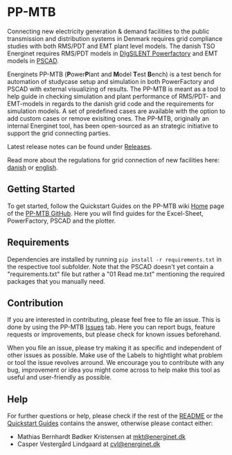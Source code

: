 # PP-MTB
Connecting new electricity generation & demand facilities to the public transmission and distribution systems in Denmark requires grid compliance studies with both RMS/PDT and EMT plant level models. The danish TSO Energinet requires RMS/PDT models in [DIgSILENT Powerfactory](https://www.digsilent.de/en/powerfactory.html) and EMT models in [PSCAD](https://www.pscad.com/).

  Energinets PP-MTB (**P**ower**P**lant and **M**odel **T**est **B**ench) is a test bench for automation of studycase setup and simulation in both PowerFactory and PSCAD with external visualizing of results. The PP-MTB is meant as a tool to help guide in checking simulation and plant performance of RMS/PDT- and EMT-models in regards to the danish grid code and the requirements for simulation models. A set of predefined cases are available with the option to add custom cases or remove exisiting ones.
  The PP-MTB, originally an internal Energinet tool, has been open-sourced as an strategic initiative to support the grid connecting parties. 

  Latest release notes can be found under [Releases](https://github.com/Energinet-AIG/PP-MTB/releases).
  
  Read more about the regulations for grid connection of new facilities here: [danish](https://energinet.dk/regler/el/nettilslutning) or [english](https://en.energinet.dk/electricity/rules-and-regulations/regulations-for-new-facilities).

## Getting Started
  To get started, follow the Quickstart Guides on the PP-MTB wiki [Home](https://github.com/Energinet-IG/PP-MTB/wiki) page of the [PP-MTB GitHub](https://github.com/Energinet-AIG/PP-MTB). Here you will find guides for the Excel-Sheet, PowerFactory, PSCAD and the plotter.

## Requirements

  Dependencies are installed by running `pip install -r requirements.txt`  in the respective tool subfolder. Note that the PSCAD doesn't yet contain a "requirements.txt" file but rather a "01 Read me.txt" mentioning the required packages that you manually need.

## Contribution
  If you are interested in contributing, please feel free to file an issue. This is done by using the PP-MTB [Issues](https://github.com/Energinet-AIG/PP-MTB/issues) tab. Here you can report bugs, feature requests or improvements, but please check for known issues beforehand. 

  When you file an issue, please try making it as specific and independent of other issues as possible. Make use of the Labels to hightlight what problem or tool the issue revolves arround. We encourage you to contribute with any bug, improvement or idea you might come across to help make this tool as useful and user-friendly as possible.

## Help
  For further questions or help, please check if the rest of the [README](https://github.com/Energinet-AIG/PP-MTB/blob/main/README.md) or the [Quickstart Guides](https://github.com/Energinet-AIG/PP-MTB/wiki) contains the answer, otherwise please contact either:

  * Mathias Bernhardt Bødker Kristensen at mkt@energinet.dk 
  * Casper Vestergård Lindgaard at cvl@energinet.dk 
